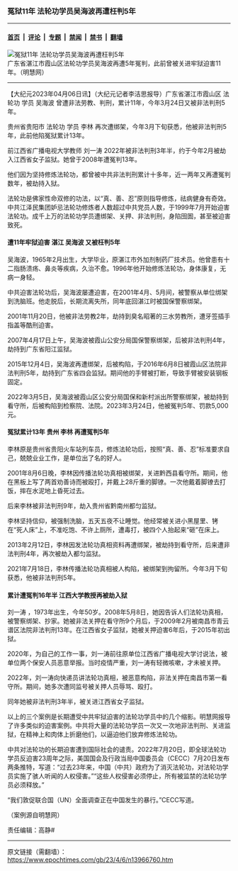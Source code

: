 ### 冤狱11年 法轮功学员吴海波再遭枉判5年

---

#### [首页](../../../..?n13966760) &nbsp;|&nbsp; [评论](../../../../../epoch-comment?n13966760) &nbsp;|&nbsp; [专题](../../../../../epoch-special?n13966760) &nbsp;|&nbsp; [禁闻](../../../../../epoch-news?n13966760) &nbsp;|&nbsp; [禁书](../../../../../books?n13966760) &nbsp;|&nbsp; [翻墙](https://github.com/gfw-breaker/nogfw/blob/master/README.md?n13966760)


<div><img alt="冤狱11年 法轮功学员吴海波再遭枉判5年" class="attachment-djy_600_400 size-djy_600_400 wp-post-image" src="https://i.epochtimes.com/assets/uploads/2018/05/3cf5df046acba2795cf87be40c7f9a05.png"/>
<div class="caption">
 广东省湛江市霞山区法轮功学员吴海波再遭5年冤判，此前曾被关进牢狱迫害11年。（明慧网）
</div></div><hr/><div class="post_content" id="artbody" itemprop="articleBody">
 <!-- article content begin -->
 <p>
  【大纪元2023年04月06日讯】（大纪元记者李洁思报导）广东省湛江市霞山区
  <ok href="https://www.epochtimes.com/gb/tag/%E6%B3%95%E8%BD%AE%E5%8A%9F.html">
   法轮功
  </ok>
  学员
  <ok href="https://www.epochtimes.com/gb/tag/%E5%90%B4%E6%B5%B7%E6%B3%A2.html">
   吴海波
  </ok>
  曾遭非法劳教、判刑，累计11年，今年3月24日又被非法判刑5年。
 </p>
 <p>
  贵州省贵阳市
  <ok href="https://www.epochtimes.com/gb/tag/%E6%B3%95%E8%BD%AE%E5%8A%9F.html">
   法轮功
  </ok>
  学员
  <ok href="https://www.epochtimes.com/gb/tag/%E6%9D%8E%E6%9E%97.html">
   李林
  </ok>
  再次遭绑架，今年3月下旬获悉，他被非法判刑5年，此前他陷冤狱累计13年。
 </p>
 <p>
  前江西省广播电视大学教师
  <ok href="https://www.epochtimes.com/gb/tag/%E5%88%98%E4%B8%80%E6%B6%9B.html">
   刘一涛
  </ok>
  2022年被非法判刑3年半，约于今年2月被劫入江西省女子监狱。她曾于2008年遭冤判13年。
 </p>
 <p>
  他们因为坚持修炼法轮功，都曾被中共非法判刑累计十多年，近一两年又再遭冤判数年，被劫持入狱。
 </p>
 <p>
  法轮功是佛家性命双修的功法，以“真、善、忍”原则指导修炼，祛病健身有奇效。中共江泽民集团妒忌法轮功修炼者人数超过中共党员人数，于1999年7月开始迫害法轮功。成千上万的法轮功学员遭绑架、关押、非法判刑，身陷囹圄，甚至被迫害致死。
 </p>
 <h4>
  遭11年牢狱迫害 湛江
  <ok href="https://www.epochtimes.com/gb/tag/%E5%90%B4%E6%B5%B7%E6%B3%A2.html">
   吴海波
  </ok>
  又被枉判5年
 </h4>
 <p>
  吴海波，1965年2月出生，大学毕业，原湛江市外加剂制药厂技术员。他曾患有十二指肠溃疡、鼻炎等疾病，久治不愈。1996年他开始修炼法轮功，身体康复，无病一身轻。
 </p>
 <p>
  中共迫害法轮功后，吴海波屡遭迫害，在2001年4月、5月间，被警察从单位绑架到洗脑班。他走脱后，长期流离失所，同年底回湛江时被国保警察绑架。
 </p>
 <p>
  2001年11月20日，他被非法劳教2年，劫持到臭名昭著的三水劳教所，遭牙签插手指盖等酷刑迫害。
 </p>
 <p>
  2007年4月17日上午，吴海波被霞山公安分局国保警察绑架，后被非法判刑4年，劫持到广东省阳江监狱。
 </p>
 <p>
  2015年12月4日，吴海波再遭绑架，后被构陷，于2016年6月8日被霞山区法院非法判刑5年，劫持到广东省四会监狱。期间他的手臂被打断，导致手臂被安装钢板固定。
 </p>
 <p>
  2022年3月5日，吴海波被霞山区公安分局国保和新村派出所警察绑架，被劫持到看守所，后被构陷到检察院、法院。2023年3月24日，他被冤判5年、罚款5,000元。
 </p>
 <h4>
  冤狱累计13年 贵州
  <ok href="https://www.epochtimes.com/gb/tag/%E6%9D%8E%E6%9E%97.html">
   李林
  </ok>
  再遭冤判5年
 </h4>
 <p>
  李林原是贵州省贵阳火车站列车员，修炼法轮功后，按照“真、善、忍”标准要求自己，兢兢业业工作，是单位出了名的好人。
 </p>
 <p>
  2001年8月6日晚，李林因传播法轮功真相被绑架，关进黔西县看守所。期间，他在黑板上写了两首劝善诗而被殴打，并戴上28斤重的脚镣。一次他戴着脚镣去打饭，摔在水泥地上昏死过去。
 </p>
 <p>
  后来李林被非法判刑9年，劫入贵州省黔南州都匀监狱。
 </p>
 <p>
  李林坚持信仰，被强制洗脑，五天五夜不让睡觉。他经常被关进小黑屋里、铐在“死人床”上，不准吃饱、不许上厕所，遭毒打，被四个人抬起来“砸”在床上。
 </p>
 <p>
  2013年2月12日，李林因发法轮功真相资料再遭绑架，被劫持到看守所，后来遭非法判刑4年，再次被劫入都匀监狱。
 </p>
 <p>
  2021年7月18日，李林传播法轮功真相被人构陷，被绑架到拘留所。今年3月下旬获悉，他被非法判刑5年。
 </p>
 <h4>
  累计遭冤判16年半 江西大学教授再被劫入狱
 </h4>
 <p>
  <ok href="https://www.epochtimes.com/gb/tag/%E5%88%98%E4%B8%80%E6%B6%9B.html">
   刘一涛
  </ok>
  ，1973年出生，今年50岁。2008年5月8日，她因告诉人们法轮功真相，被警察绑架、抄家。她被非法关押在看守所9个月后，于2009年2月被南昌市青云谱区法院非法判刑13年。在江西省女子监狱，她被关押迫害6年后，于2015年初出狱。
 </p>
 <p>
  2020年，为自己的工作一事，刘一涛前往原单位江西省广播电视大学讨说法，被单位两个保安人员恶意举报。当时疫情严重，刘一涛有轻微咳嗽，才未被关押。
 </p>
 <p>
  2022年，刘一涛向快递员讲法轮功真相，被恶意构陷，非法关押在南昌市第一看守所。期间，她多次遭同监号被关押人员辱骂、殴打。
 </p>
 <p>
  同年她被非法判刑3年半，被关进江西省女子监狱。
 </p>
 <p>
  以上的三个案例是长期遭受中共牢狱迫害的法轮功学员中的几个缩影。明慧网报导了许多类似的迫害案例。中共将大量的法轮功学员一次又一次地非法判刑、关进监狱，在精神上和肉体上折磨他们，以逼迫他们放弃修炼法轮功。
 </p>
 <p>
  中共对法轮功的长期迫害遭到国际社会的谴责。2022年7月20日，即全球法轮功学员反迫害23周年之际，美国国会及行政当局中国委员会（CECC）7月20日发布两条推特，写道：“过去23年来，中国（中共）政府为了消灭法轮功，对法轮功学员实施了骇人听闻的人权侵害。”“这些人权侵害必须停止，所有被监禁的法轮功学员必须释放。”
 </p>
 <p>
  “我们敦促联合国（UN）全面调查正在中国发生的暴行。”CECC写道。
 </p>
 <p>
  （案例源自明慧网）
 </p>
 <p>
  责任编辑：高静#
 </p>
 <!-- article content end -->
 <div id="below_article_ad">
 </div>
</div>


---

原文链接（需翻墙）：https://www.epochtimes.com/gb/23/4/6/n13966760.htm
